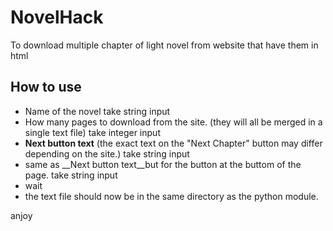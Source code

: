 # NovelHack
To download multiple chapter of light novel from website that have them in html

## How to use

- Name of the novel take string input
- How many pages to download from the site. (they will all be merged in a single text file) take integer input
- __Next button text__ (the exact text on the "Next Chapter" button may differ depending on the site.) take string input
- same as __Next button text__but for the button at the buttom of the page. take string input
- wait
- the text file should now be in the same directory as the python module.

anjoy

